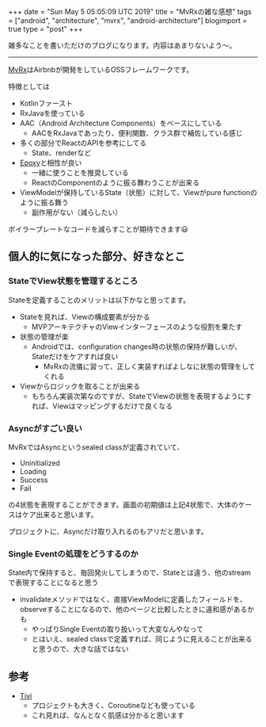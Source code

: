 +++
date = "Sun May  5 05:05:09 UTC 2019"
title = "MvRxの雑な感想"
tags = ["android", "architecture", "mvrx", "android-architecture"]
blogimport = true
type = "post"
+++

雑多なことを書いただけのブログになります。内容はあまりないよう〜。

---

[MvRx](https://github.com/airbnb/MvRx)はAirbnbが開発をしているOSSフレームワークです。

特徴としては

- Kotlinファースト
- RxJavaを使っている
- AAC（Android Architecture Components）をベースにしている
    - AACをRxJavaであったり、便利関数、クラス群で補佐している感じ
- 多くの部分でReactのAPIを参考にしてる
    - State、renderなど
- [Epoxy](https://github.com/airbnb/epoxy)と相性が良い
    - 一緒に使うことを推奨している
    - ReactのComponentのように振る舞わうことが出来る
- ViewModelが保持しているState（状態）に対して、Viewがpure functionのように振る舞う
    - 副作用がない（減らしたい）

ボイラープレートなコードを減らすことが期待できます😃

## 個人的に気になった部分、好きなとこ

### StateでView状態を管理するところ

Stateを定義することのメリットは以下かなと思ってます。

- Stateを見れば、Viewの構成要素が分かる
    - MVPアーキテクチャのViewインターフェースのような役割を果たす
- 状態の管理が楽
    - Androidでは、configuration changes時の状態の保持が難しいが、Stateだけをケアすれば良い
        - MvRxの流儀に習って、正しく実装すればよしなに状態の管理をしてくれる
- Viewからロジックを取ることが出来る
    - もちろん実装次第なのですが、StateでViewの状態を表現するようにすれば、Viewはマッピングするだけで良くなる

### Asyncがすごい良い

MvRxではAsyncというsealed classが定義されていて、

- Uninitialized
- Loading
- Success
- Fail

の4状態を表現することができます。画面の初期値は上記4状態で、大体のケースはケア出来ると思います。

プロジェクトに、Asyncだけ取り入れるのもアリだと思います。

### Single Eventの処理をどうするのか

State内で保持すると、毎回発火してしまうので、Stateとは違う、他のstreamで表現することになると思う

- invalidateメソッドではなく、直接ViewModelに定義したフィールドを、observeすることになるので、他のページと比較したときに違和感があるかも
    - やっぱりSingle Eventの取り扱いって大変なんやなって
    - とはいえ、sealed classで定義すれば、同じように見えることが出来ると思うので、大きな話ではない

## 参考

- [Tivi](https://github.com/chrisbanes/tivi)
    - プロジェクトも大きく、Coroutineなども使っている
    - これ見れば、なんとなく肌感は分かると思います
